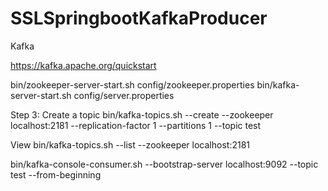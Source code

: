 # SSLSpringbootKafkaProducer

Kafka

https://kafka.apache.org/quickstart

bin/zookeeper-server-start.sh config/zookeeper.properties
bin/kafka-server-start.sh config/server.properties

Step 3: Create a topic
bin/kafka-topics.sh --create --zookeeper localhost:2181 --replication-factor 1 --partitions 1 --topic test

View bin/kafka-topics.sh --list --zookeeper localhost:2181

bin/kafka-console-consumer.sh --bootstrap-server localhost:9092 --topic test --from-beginning
